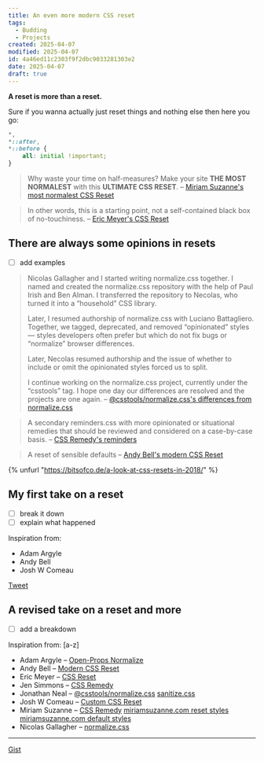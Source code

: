 ```yaml
---
title: An even more modern CSS reset
tags:
  - Budding
  - Projects
created: 2025-04-07
modified: 2025-04-07
id: 4a46ed11c2303f9f2dbc9033281303e2
date: 2025-04-07
draft: true
---
```

**A reset is more than a reset.**

Sure if you wanna actually just reset things and nothing else then here you go:

```css
*,
*::after,
*::before {
	all: initial !important;
}
```

> Why waste your time on half-measures? Make your site **THE MOST NORMALEST** with this **ULTIMATE CSS RESET**.
> – [Miriam Suzanne's most normalest CSS Reset](https://www.miriamsuzanne.com/2019/11/02/most-normal/)

> In other words, this is a starting point, not a self-contained black box of no-touchiness.
> – [Eric Meyer's CSS Reset](https://meyerweb.com/eric/tools/css/reset/)

## There are always some opinions in resets

- [ ] add examples

> Nicolas Gallagher and I started writing normalize.css together. I named and created the normalize.css repository with the help of Paul Irish and Ben Alman. I transferred the repository to Necolas, who turned it into a “household” CSS library.
>
> Later, I resumed authorship of normalize.css with Luciano Battagliero. Together, we tagged, deprecated, and removed “opinionated” styles — styles developers often prefer but which do not fix bugs or “normalize” browser differences.
>
> Later, Necolas resumed authorship and the issue of whether to include or omit the opinionated styles forced us to split.
>
> I continue working on the normalize.css project, currently under the “csstools” tag. I hope one day our differences are resolved and the projects are one again.
> – [@csstools/normalize.css's differences from normalize.css](https://github.com/csstools/normalize.css/#differences-from-necolasnormalizecss)

> A secondary reminders.css with more opinionated or situational remedies that should be reviewed and considered on a case-by-case basis.
> – [CSS Remedy's reminders](https://github.com/jensimmons/cssremedy#guiding-ideas)

> A reset of sensible defaults
> – [Andy Bell's modern CSS Reset](https://andy-bell.co.uk/a-modern-css-reset/#heading-a-reset-of-sensible-defaults)

{% unfurl "https://bitsofco.de/a-look-at-css-resets-in-2018/" %}

## My first take on a reset

- [ ] break it down
- [ ] explain what happened

Inspiration from:

- Adam Argyle
- Andy Bell
- Josh W Comeau

[Tweet](https://twitter.ellyloel.com/1538752447560110080)

## A revised take on a reset and more

- [ ] add a breakdown

Inspiration from: [a-z]

- Adam Argyle – [Open-Props Normalize](https://codepen.io/argyleink/pen/KKvRORE)
- Andy Bell – [Modern CSS Reset](https://andy-bell.co.uk/a-modern-css-reset/)
- Eric Meyer – [CSS Reset](https://meyerweb.com/eric/tools/css/reset/)
- Jen Simmons – [CSS Remedy](https://github.com/jensimmons/cssremedy)
- Jonathan Neal – [@csstools/normalize.css](https://github.com/csstools/normalize.css/) [sanitize.css](https://github.com/csstools/sanitize.css/)
- Josh W Comeau – [Custom CSS Reset](https://www.joshwcomeau.com/css/custom-css-reset/)
- Miriam Suzanne – [CSS Remedy](https://github.com/jensimmons/cssremedy) [miriamsuzanne.com reset styles](https://github.com/mirisuzanne/mia/tree/main/src/scss/reset) [miriamsuzanne.com default styles](https://github.com/mirisuzanne/mia/tree/main/src/scss/reset)
- Nicolas Gallagher – [normalize.css](https://github.com/necolas/normalize.css)

---

[Gist](https://gist.github.com/EllyLoel/4ff8a6472247e6dd2315fd4038926522)